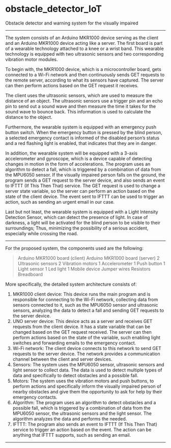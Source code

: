 # obstacle_detector_IoT
Obstacle detector and warning system for the visually impaired

-- --
The system consists of an Arduino MKR1000 device serving as the client and an Arduino MKR1000 device acting like a server. The first board is part of a wearable technology attached to a knee or a wrist band. This wearable technology is equipped with two ultrasonic sensors and two corresponding vibration motor modules.

To begin with, the MKR1000 device, which is a microcontroller board, gets connected to a Wi-Fi network and then continuously sends GET requests to the remote server, according to what its sensors have captured. The server can then perform actions based on the GET request it receives.

The client uses the ultrasonic sensors, which are used to measure the distance of an object. The ultrasonic sensors use a trigger pin and an echo pin to send out a sound wave and then measure the time it takes for the sound wave to bounce back. This information is used to calculate the distance to the object. 

Furthermore, the wearable system is equipped with an emergency push button switch. When the emergency button is pressed by the blind person, a selected emergency contact is informed of the disabled person’s status and a red flashing light is enabled, that indicates that they are in danger.

In addition, the wearable system will be equipped with a 3-axis accelerometer and gyroscope, which is a device capable of detecting changes in motion in the form of accelerations. The program uses an algorithm to detect a fall, which is triggered by a combination of data from the MPU6050 sensor. If the visually impaired person falls on the ground, the program sends a GET request to the server device, and also sends an event to IFTTT (If This Then That) service. The GET request is used to change a server state variable, so the server can perform an action based on the state of the client device. The event sent to IFTTT can be used to trigger an action, such as sending an urgent email in our case.

Last but not least, the wearable system is equipped with a Light Intensity Detection Sensor, which can detect the presence of light. In case of darkness, a light will be activated for the blind person to be visible to their surroundings; Thus, minimizing the possibility of a serious accident, especially while crossing the road.

-- --
For the proposed system, the components used are the following:

>   Arduino MKR1000 board (client)
>   Arduino MKR1000 board (server)
>   2 Ultrasonic sensors
>	  2 Vibration motors
>	  1 Accelerometer
>	  1 Push button
>	  1 Light sensor
>	  1 Led light
>	  1 Mobile device
>	  Jumper wires
>	  Resistors
>	  Breadboard

More specifically, the detailed system architecture consists of:

1.	MKR1000 client device: This device runs the main program and is responsible for connecting to the Wi-Fi network, collecting data from sensors connected to it, such as the MPU6050 sensor and ultrasonic sensors, analyzing the data to detect a fall and sending GET requests to the server device.
2.	UNO server device: This device acts as a server and receives GET requests from the client device. It has a state variable that can be changed based on the GET request received. The server can then perform actions based on the state of the variable, such enabling light switches and forwarding emails to the emergency contact.
3.	Wi-Fi network: The client device connects to this network to send GET requests to the server device. The network provides a communication channel between the client and server devices.
4.	Sensors: The system uses the MPU6050 sensor, ultrasonic sensors and light sensor to collect data. The data is used to detect multiple types of data and specifically to detect obstacles and a possible fall.
5.	Motors: The system uses the vibration motors and push buttons, to perform actions and specifically inform the visually impaired person of nearby obstacles and give them the opportunity to ask for help by their emergency contacts.
6.	Algorithm: The program uses an algorithm to detect obstacles and a possible fall, which is triggered by a combination of data from the MPU6050 sensor, the ultrasonic sensors and the light sensor. The algorithm analyzes the data and performs the needed.
7.	IFTTT: The program also sends an event to IFTTT (If This Then That) service to trigger an action based on the event. The action can be anything that IFTTT supports, such as sending an email.

-- --
